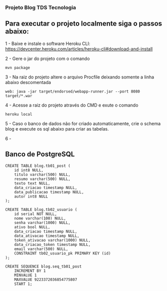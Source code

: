 ### Projeto Blog TDS Tecnologia


## Para executar o projeto localmente siga o passos abaixo:

1 - Baixe e instale o software Heroku CLI: https://devcenter.heroku.com/articles/heroku-cli#download-and-install

2 - Gere o jar do projeto com o comando 
```
mvn package
```

3 - Na raiz do projeto altere o arquivo Procfile deixando somente a linha
abaixo descomentada

```
web: java -jar target/endorsed/webapp-runner.jar --port 8080 target/*.war
```

4 - Acesse a raiz do projeto através do CMD e exute o comando

```
heroku local
```

5 - Caso o banco de dados não for criado automaticamente, crie o schema blog
e execute os sql abaixo para criar as tabelas.

6 - 

## Banco de PostgreSQL

```#sql
CREATE TABLE blog.tb01_post (
	id int8 NULL,
	titulo varchar(500) NULL,
	resumo varchar(500) NULL,
	texto text NULL,
	data_criacao timestamp NULL,
	data_publicacao timestamp NULL,
	autor int8 NULL
);

CREATE TABLE blog.tb02_usuario (
	id serial NOT NULL,
	nome varchar(100) NULL,
	senha varchar(1000) NULL,
	ativo bool NULL,
	data_criacao timestamp NULL,
	data_ativacao timestamp NULL,
	token_ativacao varchar(1000) NULL,
	data_criacao_token timestamp NULL,
	email varchar(500) NULL,
	CONSTRAINT tb02_usuario_pk PRIMARY KEY (id)
);

CREATE SEQUENCE blog.seq_tb01_post
	INCREMENT BY 1
	MINVALUE 1
	MAXVALUE 9223372036854775807
	START 1;
```

